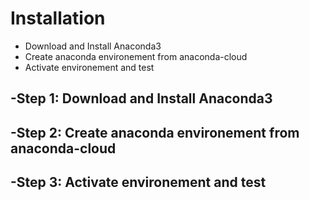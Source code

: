 

 Installation
 =============================
 
 
 - Download and Install Anaconda3
 - Create anaconda environement from anaconda-cloud
 - Activate environement and test
 
 -Step 1: Download and Install Anaconda3
 ---------------------------------------
 
  
 -Step 2: Create anaconda environement from anaconda-cloud
-----------------------------------------------------------
 

 -Step 3: Activate environement and test
 ---------------------------------------------------------

